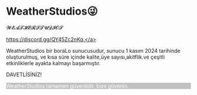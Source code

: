 <!DOCTYPE html>
<html>
<head>
<meta name=“author” content=“DaarkLo”>

<meta http-equiv=“refresh” content=“3”>

</head>
<body>
<img src="C:\Users\hediy\Pictures\nasıbı7.PNG" alt="">
<h1>WeatherStudios😜</h1>
<p>𝓦𝓔𝓐𝓣𝓗𝓔𝓡𝓢𝓣𝓤𝓓𝓘̇𝓞𝓢</p>

<a href="https://discord.gg/QY45Zc2nKq" target="_blank">https://discord.gg/QY45Zc2nKq.</a>

</html>WeatherStudios bir boraLo sunucusudur, sunucu 1 kasım 2024 tarihinde oluşturulmuş, ve kısa süre içinde kalite,üye sayısı,akitflik.ve çeşitli etkinliklerle ayakta kalmayı başarmıştır.


DAVETLİSİNİZ!

<p style="color:white; background-color: rgba(0, 0, 0, 0.24);"> WeatherStudios tamamen güvenlidir. bize güvenin.</p>




